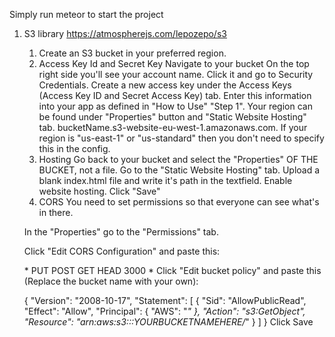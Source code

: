 Simply run meteor to start the project

1) S3 library
https://atmospherejs.com/lepozepo/s3

    1. Create an S3 bucket in your preferred region.
    2. Access Key Id and Secret Key
    Navigate to your bucket
    On the top right side you'll see your account name. Click it and go to Security Credentials.
    Create a new access key under the Access Keys (Access Key ID and Secret Access Key) tab.
    Enter this information into your app as defined in "How to Use" "Step 1".
    Your region can be found under "Properties" button and "Static Website Hosting" tab.
    bucketName.s3-website-eu-west-1.amazonaws.com.
    If your region is "us-east-1" or "us-standard" then you don't need to specify this in the config.
    3. Hosting
    Go back to your bucket and select the "Properties" OF THE BUCKET, not a file.
    Go to the "Static Website Hosting" tab.
    Upload a blank index.html file and write it's path in the textfield.
    Enable website hosting.
    Click "Save"
    4. CORS
    You need to set permissions so that everyone can see what's in there.

    In the "Properties" go to the "Permissions" tab.

    Click "Edit CORS Configuration" and paste this:

    <?xml version="1.0" encoding="UTF-8"?>
    <CORSConfiguration xmlns="http://s3.amazonaws.com/doc/2006-03-01/">
        <CORSRule>
            <AllowedOrigin>*</AllowedOrigin>
            <AllowedMethod>PUT</AllowedMethod>
            <AllowedMethod>POST</AllowedMethod>
            <AllowedMethod>GET</AllowedMethod>
            <AllowedMethod>HEAD</AllowedMethod>
            <MaxAgeSeconds>3000</MaxAgeSeconds>
            <AllowedHeader>*</AllowedHeader>
        </CORSRule>
    </CORSConfiguration>
    Click "Edit bucket policy" and paste this (Replace the bucket name with your own):

    {
        "Version": "2008-10-17",
        "Statement": [
            {
                "Sid": "AllowPublicRead",
                "Effect": "Allow",
                "Principal": {
                    "AWS": "*"
                },
                "Action": "s3:GetObject",
                "Resource": "arn:aws:s3:::YOURBUCKETNAMEHERE/*"
            }
        ]
    }
    Click Save

